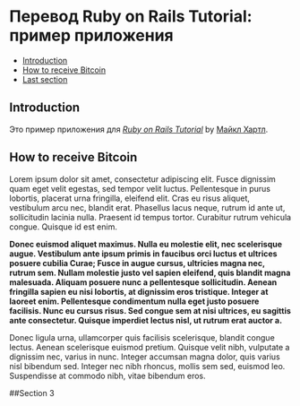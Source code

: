 # Перевод Ruby on Rails Tutorial: пример приложения

* [Introduction](#introduction)
* [How to receive Bitcoin](#how-to-receive-bitcoin)
* [Last section](#section3)

## Introduction
Это пример приложения для
[*Ruby on Rails Tutorial*](http://railstutorial.org/)
by [Майкл Хартл](http://michaelhartl.com/).

## How to receive Bitcoin
Lorem ipsum dolor sit amet, consectetur adipiscing elit. Fusce dignissim quam eget velit egestas, sed tempor velit luctus. Pellentesque in purus lobortis, placerat urna fringilla, eleifend elit. Cras eu risus aliquet, vestibulum arcu nec, blandit erat. Phasellus lacus neque, rutrum id ante ut, sollicitudin lacinia nulla. Praesent id tempus tortor. Curabitur rutrum vehicula congue. Quisque id est enim.

**Donec euismod aliquet maximus. Nulla eu molestie elit, nec scelerisque augue. Vestibulum ante ipsum primis in faucibus orci luctus et ultrices posuere cubilia Curae; Fusce in augue cursus, ultricies magna nec, rutrum sem. Nullam molestie justo vel sapien eleifend, quis blandit magna malesuada. Aliquam posuere nunc a pellentesque sollicitudin. Aenean fringilla sapien eu nisi lobortis, at dignissim eros tristique. Integer at laoreet enim. Pellentesque condimentum nulla eget justo posuere facilisis. Nunc eu cursus risus. Sed congue sem at nisi ultrices, eu sagittis ante consectetur. Quisque imperdiet lectus nisl, ut rutrum erat auctor a.**

Donec ligula urna, ullamcorper quis facilisis scelerisque, blandit congue lectus. Aenean scelerisque euismod pretium. Quisque velit nibh, vulputate a dignissim nec, varius in nunc. Integer accumsan magna dolor, quis varius nisl bibendum sed. Integer nec nibh rhoncus, mollis sem sed, euismod leo. Suspendisse at commodo nibh, vitae bibendum eros.

##Section 3
